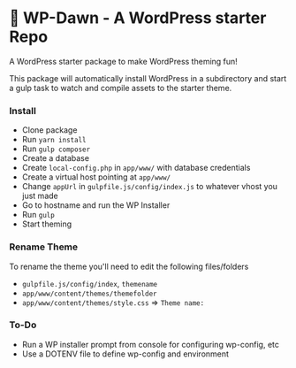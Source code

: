 # 🌅 WP-Dawn - A WordPress starter Repo

A WordPress starter package to make WordPress theming fun! 

This package will automatically install WordPress in a subdirectory and start a gulp task to watch and compile assets to the starter theme.

### Install
* Clone package
* Run `yarn install`
* Run `gulp composer`
* Create a database
* Create `local-config.php` in `app/www/` with database credentials
* Create a virtual host pointing at `app/www/`
* Change `appUrl` in `gulpfile.js/config/index.js` to whatever vhost you just made
* Go to hostname and run the WP Installer
* Run `gulp`
* Start theming

### Rename Theme
To rename the theme you'll need to edit the following files/folders
* `gulpfile.js/config/index`, `themename`
* `app/www/content/themes/themefolder`
* `app/www/content/themes/style.css` => `Theme name:`

### To-Do
* Run a WP installer prompt from console for configuring wp-config, etc
* Use a DOTENV file to define wp-config and environment